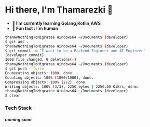 # Hi there, I'm Thamarezki 👋

<!--
**NothingToMigratee/NothingToMigratee** is a ✨ _special_ ✨ repository because its `README.md` (this file) appears on your GitHub profile.

Here are some ideas to get you started:

- 🔭 I’m currently working on ...
- 🌱 I’m currently learning ...
- 👯 I’m looking to collaborate on ...
- 🤔 I’m looking for help with ...
- 💬 Ask me about ...
- 📫 How to reach me: ...
- 😄 Pronouns: ...
- ⚡ Fun fact: ...
-->
- 🦾 **I’m currently learning Golang,Kotlin,AWS**
- 🧑 **Fun fact : I`m human**

```bash
thama@NothingToMigratee Windows64 ~/Documents (developer)
$ git add .
thama@NothingToMigratee Windows64 ~/Documents (developer)
$ git commit -m "I want to be a Backend Engineer and AI Engineer"
[developer commit] 
1000 file changed, 0 deletions(-)
thama@NothingToMigratee Windows64 ~/Documents (developer)
$ git push --force
Enumerating objects: 1000, done.
Counting objects: 100% (1000/1000), done.
Compressing objects: 100% (2/2), done.
Writing objects: 100% (3/3), 2250 bytes | 2250.00 KiB/s, done.
thama@NothingToMigratee Windows64 ~/Documents (developer)
$ clear
```
### Tech Stack 
#### *coming soon* 

